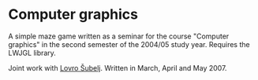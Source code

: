 Computer graphics
=================

A simple maze game written as a seminar for the course "Computer graphics" in the second semester of the 2004/05 study year. Requires the LWJGL library.

Joint work with [Lovro Šubelj](https://github.com/lovre). Written in March, April and May 2007.
